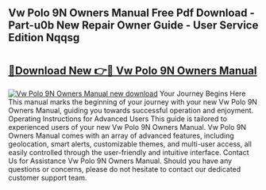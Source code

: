 ## Vw Polo 9N Owners Manual Free Pdf Download - Part-u0b New Repair Owner Guide - User Service Edition Nqqsg

# <h2><a href="http://cf13054.oget.top/?id=Vw+Polo+9N+Owners+Manual">🔗Download New 👉🔴 Vw Polo 9N Owners Manual</a></h2>

[![Vw Polo 9N Owners Manual new download](https://i.imgur.com/5g1atiW.png)](http://cf13054.oget.top/?id=Vw+Polo+9N+Owners+Manual)
Your Journey Begins Here This manual marks the beginning of your journey with your new Vw Polo 9N Owners Manual, guiding you towards successful operation and enjoyment. Operating Instructions for Advanced Users This guide is tailored to experienced users of your new Vw Polo 9N Owners Manual. Vw Polo 9N Owners Manual comes with an array of advanced features, including geolocation, smart alerts, customizable themes, and multi-user access, all easily controlled through the user-friendly and intuitive interface. Contact Us for Assistance Vw Polo 9N Owners Manual. Should you have any questions or concerns, please do not hesitate to contact our dedicated customer support team.
